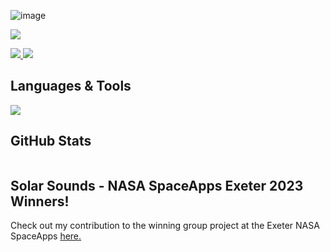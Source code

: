 ![image](https://github.com/jasminappleby/jasminappleby/assets/60107486/002ecd26-7c41-48f1-81c0-8eb9477a6430)


![](https://komarev.com/ghpvc/?username=jasminappleby&color=ffc7d2&style=for-the-badge&label=GitHub+Profile+Views)

<a href="https://www.linkedin.com/in/jasmin-appleby-holdham-67150814b/">
  <img src="https://img.shields.io/badge/linkedin-%230077B5.svg?style=for-the-badge&logo=linkedin&logoColor=white&link=https://www.linkedin.com/in/jasmin-appleby-holdham-67150814b/"/>
</a>
<a href="https://www.youtube.com/channel/UCZosros5T88Yb1Z-sd7ZVKg">
  <img src="https://img.shields.io/badge/YouTube-%23FF0000.svg?style=for-the-badge&logo=YouTube&logoColor=white&link=https://www.youtube.com/channel/UCZosros5T88Yb1Z-sd7ZVKg"/>
</a>

## Languages & Tools

<a href="https://skillicons.dev">
  <img src="https://skillicons.dev/icons?i=aws,azure,mysql,mongodb,postgresql,html,css,js,java,python,bootstrap,git&theme=dark&perline=4"/>
</a>


## GitHub Stats

<a href="https://github.com/jasminappleby/github-readme-stats">
  <img src="http://github-readme-streak-stats.herokuapp.com?user=jasminappleby&theme=rose&date_format=M%20j%5B%2C%20Y%5D&hide_border=true" alt=""/>
</a>


## Solar Sounds - NASA SpaceApps Exeter 2023 Winners!

Check out my contribution to the winning group project at the Exeter NASA SpaceApps <a href="https://github.com/jamesmungall/sonification">here</href>.
